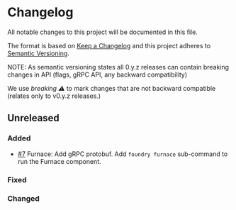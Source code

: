 # Changelog

All notable changes to this project will be documented in this file.

The format is based on [Keep a Changelog](http://keepachangelog.com/en/1.0.0/)
and this project adheres to [Semantic Versioning](http://semver.org/spec/v2.0.0.html).

NOTE: As semantic versioning states all 0.y.z releases can contain breaking changes in API (flags, gRPC API, any backward compatibility)

We use _breaking :warning:_ to mark changes that are not backward compatible (relates only to v0.y.z releases.)

## Unreleased

### Added
- [#7](https://github.com/prmsrswt/foundry/pull/7) Furnace: Add gRPC protobuf. Add `foundry furnace` sub-command to run the Furnace component.

### Fixed

### Changed
